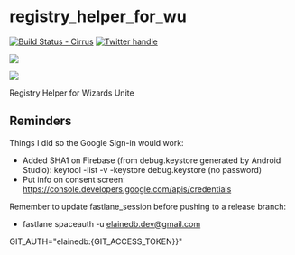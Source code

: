 # registry_helper_for_wu

[![Build Status - Cirrus][]][Build status]
[![Twitter handle][]][Twitter badge]
<p>
    <a href="https://play.google.com/store/apps/details?id=elainedb.dev.registry_helper_for_wu">
        <img src="https://firebasestorage.googleapis.com/v0/b/wu-registry-helper.appspot.com/o/en_get.png?alt=media&token=0892e968-171a-4390-82b4-9820578b23db">
    </a>
</p>
<p>
    <a href="https://testflight.apple.com/join/lQjFo3iR">
        <img src="https://firebasestorage.googleapis.com/v0/b/wu-registry-helper.appspot.com/o/testflight-download.png?alt=media&token=096e2c94-0be1-463f-a68b-c258132d7914">
    </a>
</p>

Registry Helper for Wizards Unite

## Reminders

Things I did so the Google Sign-in would work:
- Added SHA1 on Firebase (from debug.keystore generated by Android Studio): keytool -list -v -keystore debug.keystore (no password)
- Put info on consent screen: https://console.developers.google.com/apis/credentials

Remember to update fastlane_session before pushing to a release branch:
- fastlane spaceauth -u elainedb.dev@gmail.com

GIT_AUTH="elainedb:{GIT_ACCESS_TOKEN}}"

[Build Status - Cirrus]: https://api.cirrus-ci.com/github/elainedb/flutter_registry-helper-for-wizards-unite.svg
[Build status]: https://cirrus-ci.com/github/elainedb/flutter_registry-helper-for-wizards-unite
[Twitter handle]: https://img.shields.io/twitter/follow/elainedbatista.svg?style=social&label=Follow
[Twitter badge]: https://twitter.com/intent/follow?screen_name=elainedbatista
